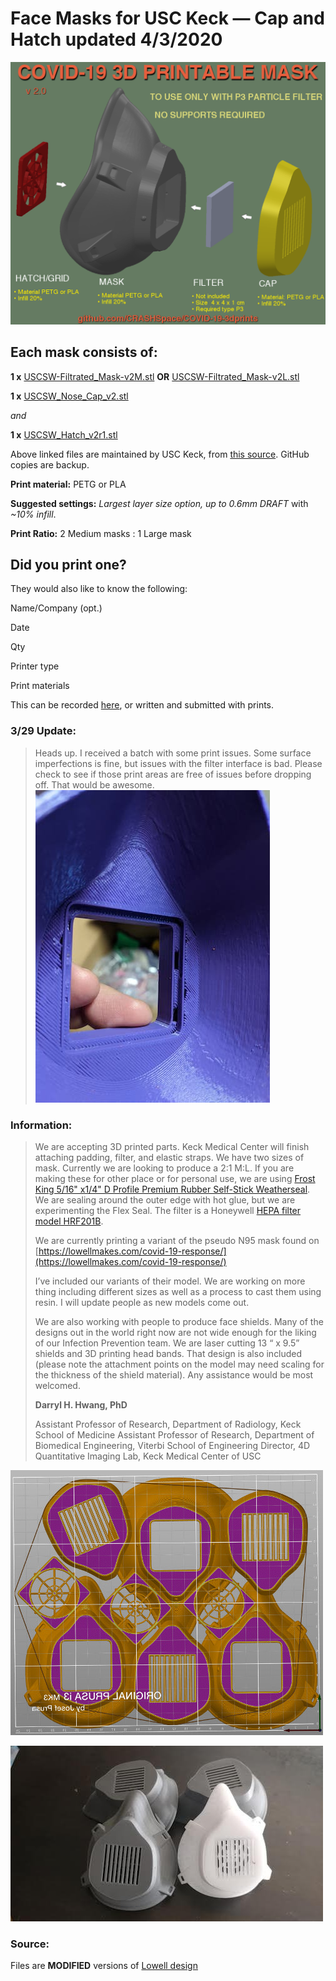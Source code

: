 # Face Masks for USC Keck — Cap and Hatch updated 4/3/2020
![Face mask render](https://raw.githubusercontent.com/CRASHSpace/COVID-19-3dprints/master/images/facemask_USCV2-render.png)

## Each mask consists of:
**1 x** [USCSW-Filtrated_Mask-v2M.stl](https://drive.google.com/file/d/16Qd42zEkn-ewqIlvkjdbc67GjXcnn7FB/view?usp=sharing) **OR** [USCSW-Filtrated_Mask-v2L.stl](https://drive.google.com/file/d/1hzrwDUB2jH0dy8VXvgWCXOA599pijXiS/view?usp=sharing)

**1 x** [USCSW_Nose_Cap_v2.stl](https://drive.google.com/open?id=1JwZW4dB69rLj5v1VcGOa0kei8mlmBJdl)

*and*

**1 x** [USCSW_Hatch_v2r1.stl](https://drive.google.com/open?id=120kfSLX-nbyue0jWRaKf3exyGu7yZ7Tu)

Above linked files are maintained by USC Keck, from [this source](https://drive.google.com/drive/folders/1sTHeJeeu7fNUC58-MITfDVEMWmokRFQI). GitHub copies are backup.

**Print material:** PETG or PLA

**Suggested settings:** *Largest layer size option, up to 0.6mm DRAFT* with *~10% infill*.

**Print Ratio:** 2 Medium masks : 1 Large mask

## Did you print one?
They would also like to know the following:

Name/Company (opt.)

Date

Qty

Printer type

Print materials

This can be recorded [here](https://airtable.com/shrZCoERKFkLPPHIm), or written and submitted with prints.

### 3/29 Update:
> Heads up. I received a batch with some print issues. Some surface imperfections is fine, but issues with the filter interface is bad. Please check to see if those print areas are free of issues before dropping off. That would be awesome.
![Check Prints](https://raw.githubusercontent.com/CRASHSpace/COVID-19-3dprints/master/images/facemask-checkPrints.jpg)

### Information:
> We are accepting 3D printed parts. Keck Medical Center will finish attaching padding, filter, and elastic straps. We have two sizes of mask. Currently we are looking to produce a 2:1  M:L. If you are making these for other place or for personal use, we are using [Frost King 5/16" x1/4" D Profile Premium Rubber Self-Stick Weatherseal](https://smile.amazon.com/Frost-King-Self-Stick-Weatherseal-D-Section/dp/B000B4N3O0/ref=sr_1_1?keywords=Frost+King+5%2F16%22+x1%2F4%22+D+Profile+Premium+Rubber+Self-Stick+Weatherseal&qid=1585453260&s=home-garden&sr=1-1). We are sealing around the outer edge with hot glue, but we are experimenting the Flex Seal. The filter is a Honeywell [HEPA filter model HRF201B](https://smile.amazon.com/Flintar-Replacement-Compatible-Honeywell-HRF201B/dp/B07SQ5NHJ7/ref=sr_1_5).
> 
> We are currently printing a variant of the pseudo N95 mask found on [https://lowellmakes.com/covid-19-response/](https://lowellmakes.com/covid-19-response/)
> 
> I’ve included our variants of their model. We are working on more thing including different sizes as well as a process to cast them using resin. I will update people as new models come out.
> 
> We are also working with people to produce face shields. Many of the designs out in the world right now are not wide enough for the liking of our Infection Prevention team. We are laser cutting 13 “ x 9.5” shields and 3D printing head bands. That design is also included (please note the attachment points on the model may need scaling for the thickness of the shield material).
> Any assistance would be most welcomed.
> 
> **Darryl H. Hwang, PhD**
> 
> Assistant Professor of Research, Department of Radiology, Keck School of Medicine
> Assistant Professor of Research, Department of Biomedical Engineering, Viterbi School of Engineering
> Director, 4D Quantitative Imaging Lab, Keck Medical Center of USC


![Face mask layout](https://raw.githubusercontent.com/CRASHSpace/COVID-19-3dprints/master/images/facemask_USCV2-layout.jpg)

![Assembled Face masks](https://raw.githubusercontent.com/CRASHSpace/COVID-19-3dprints/master/images/facemask_USCV2-print.jpg)


### Source:
Files are **MODIFIED** versions of [Lowell design](https://lowellmakes.com/covid-19-response/)

